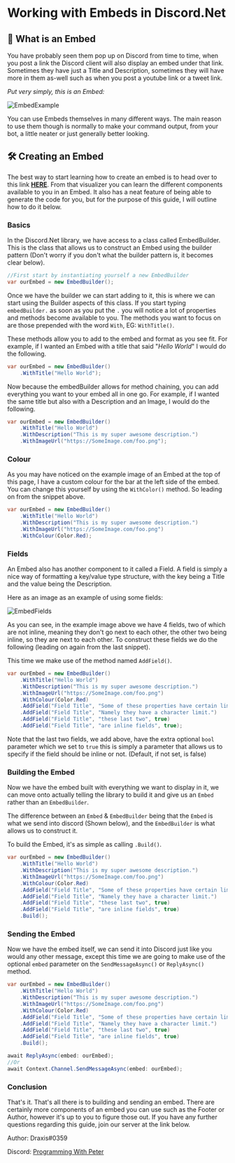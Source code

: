 # Working with Embeds in Discord.Net

## 🤔 What is an Embed

You have probably seen them pop up on Discord from time to time, when you post a link the Discord client will also display an embed under that link. Sometimes they have just a Title and Description, sometimes they will have more in them as-well such as when you post a youtube link or a tweet link. 

*Put very simply, this is an Embed:*

![EmbedExample](https://drax.codes/images/u/Bl9PNq.png)

You can use Embeds themselves in many different ways. The main reason to use them though is normally to make your command output, from your bot, a little neater or just generally better looking. 

## 🛠 Creating an Embed

The best way to start learning how to create an embed is to head over to this link **[HERE](https://leovoel.github.io/embed-visualizer/)**. From that visualizer you can learn the different components available to you in an Embed. It also has a neat feature of being able to generate the code for you, but for the purpose of this guide, I will outline how to do it below.

### Basics

In the Discord.Net library, we have access to a class called EmbedBuilder. This is the class that allows us to construct an Embed using the builder pattern (Don't worry if you don't what the builder pattern is, it becomes clear below).

```cs
//First start by instantiating yourself a new EmbedBuilder
var ourEmbed = new EmbedBuilder();
```

Once we have the builder we can start adding to it, this is where we can start using the Builder aspects of this class. If you start typing `embedBuilder.` as soon as you put the `.` you will notice a lot of properties and methods become available to you. The methods you want to focus on are those prepended with the word `With`, EG: `WithTitle()`.

These methods allow you to add to the embed and format as you see fit. For example, if I wanted an Embed with a title that said "*Hello World*" I would do the following.

```cs
var ourEmbed = new EmbedBuilder()
    .WithTitle("Hello World");
```

Now because the embedBuilder allows for method chaining, you can add everything you want to your embed all in one go. For example, if I wanted the same title but also with a Description and an Image, I would do the following.

```cs
var ourEmbed = new EmbedBuilder()
    .WithTitle("Hello World")
    .WithDescription("This is my super awesome description.")
    .WithImageUrl("https://SomeImage.com/foo.png");
```

### Colour

As you may have noticed on the example image of an Embed at the top of this page, I have a custom colour for the bar at the left side of the embed. You can change this yourself by using the `WithColor()` method. So leading on from the snippet above.

```cs
var ourEmbed = new EmbedBuilder()
    .WithTitle("Hello World")
    .WithDescription("This is my super awesome description.")
    .WithImageUrl("https://SomeImage.com/foo.png")
    .WithColour(Color.Red);
```

### Fields

An Embed also has another component to it called a Field. A field is simply a nice way of formatting a key/value type structure, with the key being a Title and the value being the Description.

Here as an image as an example of using some fields:

![EmbedFields](https://drax.codes/images/u/WKzY1T.png)

As you can see, in the example image above we have 4 fields, two of which are not inline, meaning they don't go next to each other, the other two being inline, so they are next to each other. To construct these fields we do the following (leading on again from the last snippet).

This time we make use of the method named `AddField()`.

```cs
var ourEmbed = new EmbedBuilder()
    .WithTitle("Hello World")
    .WithDescription("This is my super awesome description.")
    .WithImageUrl("https://SomeImage.com/foo.png")
    .WithColour(Color.Red)
    .AddField("Field Title", "Some of these properties have certain limits...")
    .AddField("Field Title", "Namely they have a character limit.")
    .AddField("Field Title", "these last two", true)
    .AddField("Field Title", "are inline fields", true);
```

Note that the last two fields, we add above, have the extra optional `bool` parameter which we set to `true` this is simply a parameter that allows us to specify if the field should be inline or not. (Default, if not set, is false)

### Building the Embed

Now we have the embed built with everything we want to display in it, we can move onto actually telling the library to build it and give us an `Embed` rather than an `EmbedBuilder`. 

The difference between an `Embed` & `EmbedBuilder` being that the `Embed` is what we send into discord (Shown below), and the `EmbedBuilder` is what allows us to construct it.

To build the Embed, it's as simple as calling `.Build()`.

```cs
var ourEmbed = new EmbedBuilder()
    .WithTitle("Hello World")
    .WithDescription("This is my super awesome description.")
    .WithImageUrl("https://SomeImage.com/foo.png")
    .WithColour(Color.Red)
    .AddField("Field Title", "Some of these properties have certain limits...")
    .AddField("Field Title", "Namely they have a character limit.")
    .AddField("Field Title", "these last two", true)
    .AddField("Field Title", "are inline fields", true)
    .Build();
```

### Sending the Embed

Now we have the embed itself, we can send it into Discord just like you would any other message, except this time we are going to make use of the optional `embed` parameter on the `SendMessageAsync()` or `ReplyAsync()` method.

```cs
var ourEmbed = new EmbedBuilder()
    .WithTitle("Hello World")
    .WithDescription("This is my super awesome description.")
    .WithImageUrl("https://SomeImage.com/foo.png")
    .WithColour(Color.Red)
    .AddField("Field Title", "Some of these properties have certain limits...")
    .AddField("Field Title", "Namely they have a character limit.")
    .AddField("Field Title", "these last two", true)
    .AddField("Field Title", "are inline fields", true)
    .Build();

await ReplyAsync(embed: ourEmbed);
//Or
await Context.Channel.SendMessageAsync(embed: ourEmbed);
```

### Conclusion

That's it. That's all there is to building and sending an embed. There are certainly more components of an embed you can use such as the Footer or Author, however it's up to you to figure those out. If you have any further questions regarding this guide, join our server at the link below.

Author: Draxis#0359

Discord: [Programming With Peter](https://discord.gg/cGhEZuk)
